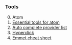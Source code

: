 ### Tools

0.  Atom
  0. [Essential tools for atom](https://www.sitepoint.com/10-essential-atom-add-ons/)
  0. [Auto complete provider list](https://github.com/atom/autocomplete-plus/wiki/Autocomplete-Providers)
  0. [Hyperclick](https://atom.io/packages/hyperclick)
  0. [Emmet cheat sheet](https://docs.emmet.io/cheat-sheet/)
